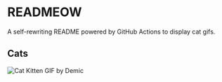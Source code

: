 # READMEOW

A self-rewriting README powered by GitHub Actions to display cat gifs.

## Cats

![Cat Kitten GIF by Demic](https://media0.giphy.com/media/v1.Y2lkPTlhY2QwMmRhZm9rd3FzY2E5a2dibmp5MDhoZ2gyNGhocGNoejN1Nnd5dGpvNWdoNCZlcD12MV9naWZzX3NlYXJjaCZjdD1n/3oriO0OEd9QIDdllqo/200.gif)
